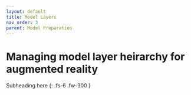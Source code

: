 ```yaml
---
layout: default
title: Model Layers
nav_order: 3
parent: Model Preparation
---
```


# Managing model layer heirarchy for augmented reality

Subheading here
{: .fs-6 .fw-300 }
